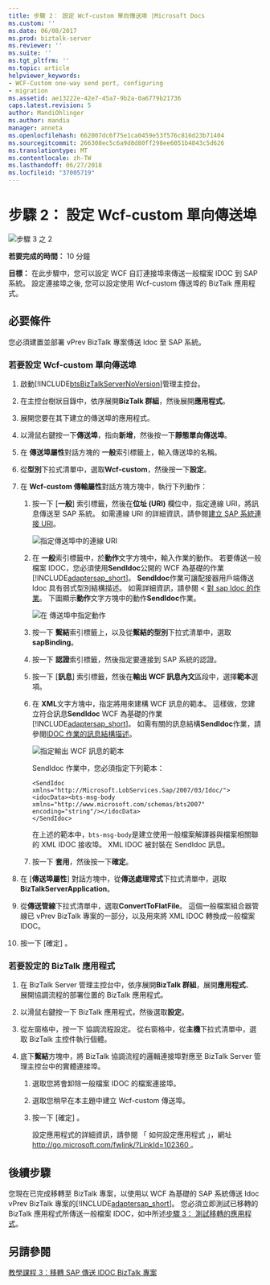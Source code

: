 ```yaml
---
title: 步驟 2： 設定 Wcf-custom 單向傳送埠 |Microsoft Docs
ms.custom: ''
ms.date: 06/08/2017
ms.prod: biztalk-server
ms.reviewer: ''
ms.suite: ''
ms.tgt_pltfrm: ''
ms.topic: article
helpviewer_keywords:
- WCF-Custom one-way send port, configuring
- migration
ms.assetid: ae13222e-42e7-45a7-9b2a-0a6779b21736
caps.latest.revision: 5
author: MandiOhlinger
ms.author: mandia
manager: anneta
ms.openlocfilehash: 662007dc6f75e1ca0459e53f576c816d23b71404
ms.sourcegitcommit: 266308ec5c6a9d8d80ff298ee6051b4843c5d626
ms.translationtype: MT
ms.contentlocale: zh-TW
ms.lasthandoff: 06/27/2018
ms.locfileid: "37005719"
---
```

# <a name="step-2-configure-a-wcf-custom-one-way-send-port"></a>步驟 2： 設定 Wcf-custom 單向傳送埠
![步驟 3 之 2](../../adapters-and-accelerators/adapter-oracle-database/media/step-2of3.gif "Step_2of3")  
  
 **若要完成的時間：** 10 分鐘  
  
 **目標：** 在此步驟中，您可以設定 WCF 自訂連接埠來傳送一般檔案 IDOC 到 SAP 系統。 設定連接埠之後, 您可以設定使用 Wcf-custom 傳送埠的 BizTalk 應用程式。  
  
## <a name="prerequisites"></a>必要條件  
 您必須建置並部署 vPrev BizTalk 專案傳送 Idoc 至 SAP 系統。  
  
### <a name="to-configure-a-wcf-custom-one-way-send-port"></a>若要設定 Wcf-custom 單向傳送埠  
  
1. 啟動[!INCLUDE[btsBizTalkServerNoVersion](../../includes/btsbiztalkservernoversion-md.md)]管理主控台。  
  
2. 在主控台樹狀目錄中，依序展開**BizTalk 群組**，然後展開**應用程式**。  
  
3. 展開您要在其下建立的傳送埠的應用程式。  
  
4. 以滑鼠右鍵按一下**傳送埠**，指向**新增**，然後按一下**靜態單向傳送埠**。  
  
5. 在 **傳送埠屬性**對話方塊的 **一般**索引標籤上，輸入傳送埠的名稱。  
  
6. 從**型別**下拉式清單中，選取**Wcf-custom**，然後按一下**設定**。  
  
7. 在  **Wcf-custom 傳輸屬性**對話方塊方塊中，執行下列動作：  
  
   1. 按一下 [**一般**] 索引標籤，然後在**位址 (URI)** 欄位中，指定連線 URI，將訊息傳送至 SAP 系統。 如需連線 URI 的詳細資訊，請參閱[建立 SAP 系統連接 URI](../../adapters-and-accelerators/adapter-sap/create-the-sap-system-connection-uri.md)。  
  
       ![指定傳送埠中的連線 URI](../../adapters-and-accelerators/adapter-sap/media/53ae71e1-89ec-49c5-8096-ff04a2c94c0a.gif "53ae71e1-89ec-49c5-8096-ff04a2c94c0a")  
  
   2. 在 **一般**索引標籤中，於**動作**文字方塊中，輸入作業的動作。 若要傳送一般檔案 IDOC，您必須使用**SendIdoc**公開的 WCF 為基礎的作業[!INCLUDE[adaptersap_short](../../includes/adaptersap-short-md.md)]。 **SendIdoc**作業可讓配接器用戶端傳送 Idoc 具有弱式型別結構描述。 如需詳細資訊，請參閱 <<c0> [ 對 sap Idoc 的作業](../../adapters-and-accelerators/adapter-sap/operations-on-idocs-in-sap.md)。 下圖顯示**動作**文字方塊中的動作**SendIdoc**作業。  
  
       ![在 傳送埠中指定動作](../../adapters-and-accelerators/adapter-sap/media/94dd1505-5529-43cf-a27b-2588a022dfb9.gif "94dd1505-5529-43cf-a27b-2588a022dfb9")  
  
   3. 按一下 **繫結**索引標籤上，以及從**繫結的型別**下拉式清單中，選取**sapBinding**。  
  
   4. 按一下 **認證**索引標籤，然後指定要連接到 SAP 系統的認證。  
  
   5. 按一下 [**訊息**] 索引標籤，然後在**輸出 WCF 訊息內文**區段中，選擇**範本**選項。  
  
   6. 在  **XML**文字方塊中，指定將用來建構 WCF 訊息的範本。 這樣做，您建立符合訊息**SendIdoc** WCF 為基礎的作業[!INCLUDE[adaptersap_short](../../includes/adaptersap-short-md.md)]。 如需有關的訊息結構**SendIdoc**作業，請參閱[IDOC 作業的訊息結構描述](../../adapters-and-accelerators/adapter-sap/message-schemas-for-idoc-operations.md)。  
  
       ![指定輸出 WCF 訊息的範本](../../adapters-and-accelerators/adapter-sap/media/909835c3-a941-49dc-87f0-858fe0e1fc63.gif "909835c3-a941-49dc-87f0-858fe0e1fc63")  
  
       SendIdoc 作業中，您必須指定下列範本：  
  
      ```  
      <SendIdoc xmlns="http://Microsoft.LobServices.Sap/2007/03/Idoc/">  
      <idocData><bts-msg-body xmlns="http://www.microsoft.com/schemas/bts2007" encoding="string"/></idocData>  
      </SendIdoc>  
      ```  
  
       在上述的範本中，`bts-msg-body`是建立使用一般檔案解譯器與檔案相關聯的 XML IDOC 接收埠。 XML IDOC 被封裝在 SendIdoc 訊息。  
  
   7. 按一下 **套用**，然後按一下**確定**。  
  
8. 在 [**傳送埠屬性**] 對話方塊中，從**傳送處理常式**下拉式清單中，選取**BizTalkServerApplication**。  
  
9. 從**傳送管線**下拉式清單中，選取**ConvertToFlatFile**。 這個一般檔案組合器管線已 vPrev BizTalk 專案的一部分，以及用來將 XML IDOC 轉換成一般檔案 IDOC。  
  
10. 按一下 [確定] 。  
  
### <a name="to-configure-the-biztalk-application"></a>若要設定的 BizTalk 應用程式  
  
1. 在 BizTalk Server 管理主控台中，依序展開**BizTalk 群組**，展開**應用程式**、 展開協調流程的部署位置的 BizTalk 應用程式。  
  
2. 以滑鼠右鍵按一下 BizTalk 應用程式，然後選取**設定**。  
  
3. 從左窗格中，按一下 協調流程設定。 從右窗格中，從**主機**下拉式清單中，選取 BizTalk 主控件執行個體。  
  
4. 底下**繫結**方塊中，將 BizTalk 協調流程的邏輯連接埠對應至 BizTalk Server 管理主控台中的實體連接埠。  
  
   1. 選取您將會卸除一般檔案 IDOC 的檔案連接埠。  
  
   2. 選取您稍早在本主題中建立 Wcf-custom 傳送埠。  
  
   3. 按一下 [確定] 。  
  
      設定應用程式的詳細資訊，請參閱 「 如何設定應用程式 」，網址[ http://go.microsoft.com/fwlink/?LinkId=102360 ](http://go.microsoft.com/fwlink/?LinkId=102360)。  
  
## <a name="next-steps"></a>後續步驟  
 您現在已完成移轉至 BizTalk 專案，以使用以 WCF 為基礎的 SAP 系統傳送 Idoc vPrev BizTalk 專案的[!INCLUDE[adaptersap_short](../../includes/adaptersap-short-md.md)]。 您必須立即測試已移轉的 BizTalk 應用程式所傳送一般檔案 IDOC，如中所述[步驟 3： 測試移轉的應用程式](../../adapters-and-accelerators/adapter-sap/step-3-test-the-migrated-application2.md)。  
  
## <a name="see-also"></a>另請參閱  
 [教學課程 3：移轉 SAP 傳送 IDOC BizTalk 專案](../../adapters-and-accelerators/adapter-sap/tutorial-3-migrating-an-sap-send-idoc-biztalk-project.md)